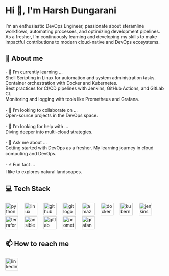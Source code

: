 <h1 align="left">Hi 👋, I'm Harsh Dungarani</h1>

###

<p align="left">I’m an enthusiastic DevOps Engineer, passionate about steramline workflows, automating processes, and optimizing development pipelines. As a fresher, I’m continuously learning and developing my skills to make impactful contributions to modern cloud-native and DevOps ecosystems.</p>

###

<h2 align="left">💫 About me</h2>

###

<p align="left">- 🌱 I’m currently learning …<br>Shell Scripting in Linux for automation and system administration tasks.<br>Container orchestration with Docker and Kubernetes. <br>Best practices for CI/CD pipelines with Jenkins, GitHub Actions, and GitLab CI. <br>Monitoring and logging with tools like Prometheus and Grafana.<br><br>- 👯 I’m looking to collaborate on …<br>Open-source projects in the DevOps space.<br><br>- 🤔 I’m looking for help with …<br>Diving deeper into multi-cloud strategies.<br><br>- 💬 Ask me about …<br>Getting started with DevOps as a fresher. My learning journey in cloud computing and DevOps.<br><br>- ⚡ Fun fact …<br>I like to explores natural landscapes.</p>

###

<h2 align="left">💻 Tech Stack</h2>

###

<div align="left">
  <img src="https://cdn.jsdelivr.net/gh/devicons/devicon/icons/python/python-original.svg" height="40" alt="python logo"  />
  <img width="12" />
  <img src="https://cdn.jsdelivr.net/gh/devicons/devicon/icons/linux/linux-original.svg" height="40" alt="linux logo"  />
  <img width="12" />
  <img src="https://skillicons.dev/icons?i=github" height="40" alt="github logo"  />
  <img width="12" />
  <img src="https://cdn.jsdelivr.net/gh/devicons/devicon/icons/git/git-original.svg" height="40" alt="git logo"  />
  <img width="12" />
  <img src="https://skillicons.dev/icons?i=aws" height="40" alt="amazonwebservices logo"  />
  <img width="12" />
  <img src="https://cdn.jsdelivr.net/gh/devicons/devicon/icons/docker/docker-original.svg" height="40" alt="docker logo"  />
  <img width="12" />
  <img src="https://cdn.jsdelivr.net/gh/devicons/devicon/icons/kubernetes/kubernetes-plain.svg" height="40" alt="kubernetes logo"  />
  <img width="12" />
  <img src="https://cdn.simpleicons.org/jenkins/D24939" height="40" alt="jenkins logo"  />
  <img width="12" />
  <img src="https://cdn.jsdelivr.net/gh/devicons/devicon/icons/terraform/terraform-original.svg" height="40" alt="terraform logo"  />
  <img width="12" />
  <img src="https://cdn.jsdelivr.net/gh/devicons/devicon/icons/ansible/ansible-original.svg" height="40" alt="ansible logo"  />
  <img width="12" />
  <img src="https://cdn.jsdelivr.net/gh/devicons/devicon/icons/gitlab/gitlab-original.svg" height="40" alt="gitlab logo"  />
  <img width="12" />
  <img src="https://cdn.jsdelivr.net/gh/devicons/devicon/icons/prometheus/prometheus-original.svg" height="40" alt="prometheus logo"  />
  <img width="12" />
  <img src="https://cdn.jsdelivr.net/gh/devicons/devicon/icons/grafana/grafana-original.svg" height="40" alt="grafana logo"  />
</div>

###

<h2 align="left">📫 How to reach me</h2>

###

<div align="left">
  <a href="www.linkedin.com/in/dungarani-harsh" target="_blank">
    <img src="https://img.shields.io/static/v1?message=LinkedIn&logo=linkedin&label=&color=0077B5&logoColor=white&labelColor=&style=flat" height="40" alt="linkedin logo"  />
  </a>
</div>

###
